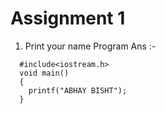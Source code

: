 # Assignment 1

  1. Print your name Program
  Ans :- 
```
  #include<iostream.h>
  void main()
  {
    printf("ABHAY BISHT");
  }
```

